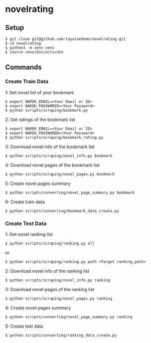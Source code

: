 # novelrating

## Setup
```
$ git clone git@github.com:tayutaedomo/novelrating.git 
$ cd novelrating
$ python3 -m venv venv 
$ source venv/bin/activate
```


## Commands
### Create Train Data
1: Get novel list of your bookmark
```
$ export NAROU_EMAIL=<Your Email or ID>
$ export NAROU_PASSWORED=<Your Password>
$ python scripts/scraping/bookmark.py
```

2: Get ratings of the bookmark list
```
$ export NAROU_EMAIL=<Your Email or ID>
$ export NAROU_PASSWORED=<Your Password>
$ python scripts/scraping/bookmark_rating.py
```

3: Download novel info of the bookmark list
```
$ python scripts/scraping/novel_info.py bookmark
```

4: Download novel pages of the bookmark list
```
$ python scripts/scraping/novel_pages.py bookmark
```

5: Create novel pages summary
```
$ python scripts/converting/novel_page_summary.py bookmark
```

6: Create train data
```
$ python scripts/converting/bookmark_data_create.py
```

### Create Test Data
1: Get novel ranking list
```
$ python scripts/scraping/ranking.py all
```
or
```
$ python scripts/scraping/ranking.py path <Target ranking_path>
```

2: Download novel info of the ranking list
```
$ python scripts/scraping/novel_info.py ranking
```

3: Download novel pages of the ranking list
```
$ python scripts/scraping/novel_pages.py ranking
```

4: Create novel pages summary
```
$ python scripts/converting/novel_page_summary.py ranking
```

5: Create test data
```
$ python scripts/converting/ranking_data_create.py
```

